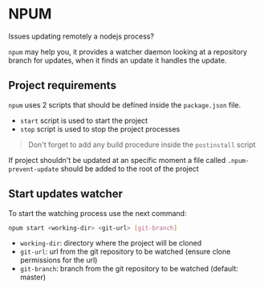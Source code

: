 # NPUM
 
Issues updating remotely a nodejs process?

`npum` may help you, it provides a watcher daemon looking at a repository branch for updates, when it finds an update it handles the update.

## Project requirements

`npum` uses 2 scripts that should be defined inside the `package.json` file.

- `start` script is used to start the project
- `stop` script is used to stop the project processes

> Don't forget to add any build procedure inside the `postinstall` script

If project shouldn't be updated at an specific moment a file called `.npum-prevent-update` should be added to the root of the project

## Start updates watcher

To start the watching process use the next command:

```bash
npum start <working-dir> <git-url> [git-branch]
```

- `working-dir`: directory where the project will be cloned
- `git-url`: url from the git repository to be watched (ensure clone permissions for the url)
- `git-branch`: branch from the git repository to be watched (default: master)